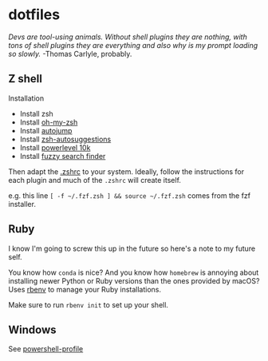 # dotfiles


*Devs are tool-using animals. Without shell plugins they are nothing, with tons of shell plugins they are everything and also why is my prompt loading so slowly.* -Thomas Carlyle, probably. 

## Z shell

Installation
* Install zsh
* Install [oh-my-zsh](https://ohmyz.sh/#install)
* Install [autojump](https://github.com/wting/autojump)
* Install [zsh-autosuggestions](https://github.com/zsh-users/zsh-autosuggestions)
* Install [powerlevel 10k](https://github.com/romkatv/powerlevel10k#oh-my-zsh)
* Install [fuzzy search finder](https://github.com/junegunn/fzf#using-linux-package-managers)

Then adapt the [.zshrc](.zshrc) to your system. 
Ideally, follow the instructions for each plugin and much of the `.zshrc` will create itself. 

e.g. this line 
`[ -f ~/.fzf.zsh ] && source ~/.fzf.zsh`
comes from the fzf installer. 


## Ruby

I know I'm going to screw this up in the future so here's a note to my future self. 

You know how `conda` is nice? 
And you know how `homebrew` is annoying about installing newer Python or Ruby versions than the ones provided by macOS? 
Uses [rbenv](https://github.com/rbenv/rbenv) to manage your Ruby installations. 

Make sure to run `rbenv init` to set up your shell. 

## Windows

See [powershell-profile](https://github.com/sciencectn/powershell-profile) 
